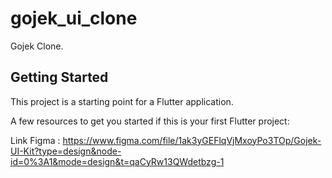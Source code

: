 # gojek_ui_clone

Gojek Clone.

## Getting Started

This project is a starting point for a Flutter application.

A few resources to get you started if this is your first Flutter project:

Link Figma : https://www.figma.com/file/1ak3yGEFlqVjMxoyPo3TOp/Gojek-UI-Kit?type=design&node-id=0%3A1&mode=design&t=qaCyRw13QWdetbzg-1
